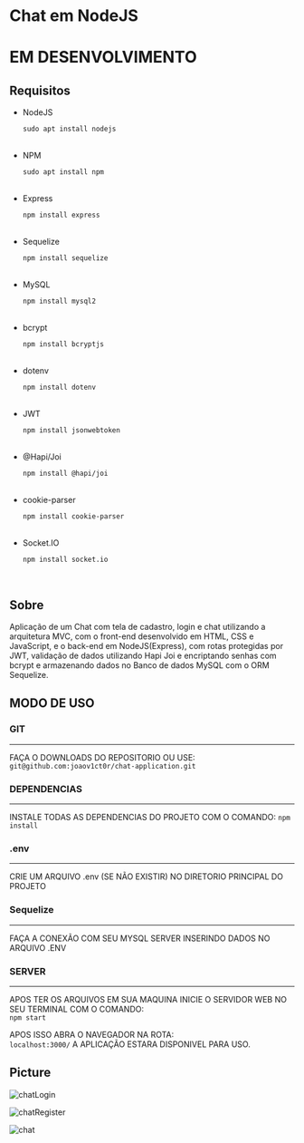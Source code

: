 # Chat em NodeJS

<h1>EM DESENVOLVIMENTO</h1>

<h2>Requisitos</h2>

<ul>
  <li>NodeJS</li>
  <p><code>sudo apt install nodejs</code></p>
  <br>
  <li>NPM</li>
  <p><code>sudo apt install npm</code></p>
  <br>
  <li>Express</li>
  <p><code>npm install express</code></p>
  <br>
  <li>Sequelize</li>
  <p><code>npm install sequelize</code></p>
  <br>
  <li>MySQL</li>
  <p><code>npm install mysql2</code></p>
  <br>
  <li>bcrypt</li>
  <p><code>npm install bcryptjs</code></p>
  <br>
  <li>dotenv</li>
  <p><code>npm install dotenv</code></p>
  <br>
  <li>JWT</li>
  <p><code>npm install jsonwebtoken</code></p>
  <br>
  <li>@Hapi/Joi</li>
  <p><code>npm install @hapi/joi</code></p>
  <br>
  <li>cookie-parser</li>
  <p><code>npm install cookie-parser</code></p>
  <br>
  <li>Socket.IO</li>
  <p><code>npm install socket.io</code></p>
  <br>
</ul>

<h2>Sobre</h2>

<p>Aplicação de um Chat com tela de cadastro, login e chat utilizando a arquitetura MVC, com o front-end desenvolvido em HTML, CSS e JavaScript, e o back-end em NodeJS(Express), com rotas protegidas por JWT, validação de dados utilizando Hapi Joi e encriptando senhas com bcrypt e armazenando dados no Banco de dados MySQL com o ORM Sequelize.</p>

<h2>MODO DE USO</h2>

<h3>GIT</h3>
<hr>

<p>FAÇA O DOWNLOADS DO REPOSITORIO OU USE:<br><code>git@github.com:joaov1ct0r/chat-application.git</code></p>

<h3>DEPENDENCIAS</h3>
<hr>

<p>INSTALE TODAS AS DEPENDENCIAS DO PROJETO COM O COMANDO: <code>npm install</code></p>

<h3>.env</h3>
<hr>

<p>CRIE UM ARQUIVO .env (SE NÃO EXISTIR) NO DIRETORIO PRINCIPAL DO PROJETO</p>

<h3>Sequelize</h3>
<hr>

<p>FAÇA A CONEXÃO COM SEU MYSQL SERVER INSERINDO DADOS NO ARQUIVO .ENV</p>

<h3>SERVER</h3>
<hr>

<p>APOS TER OS ARQUIVOS EM SUA MAQUINA INICIE O SERVIDOR WEB NO SEU TERMINAL COM O COMANDO:<br><code>npm start</code></p>

<p>APOS ISSO ABRA O NAVEGADOR NA ROTA:<br><code>localhost:3000/</code> A APLICAÇÃO ESTARA DISPONIVEL PARA USO.</p>

<h2>Picture</h2>

![chatLogin](https://user-images.githubusercontent.com/79015823/160205447-6fc4ed8a-cc34-40a3-ae3f-ed8a97da43b1.jpg)

![chatRegister](https://user-images.githubusercontent.com/79015823/160205481-d89b4a18-7c68-466f-a892-7ba7d4c77df5.jpg)

![chat](https://user-images.githubusercontent.com/79015823/160205508-be55eb00-9853-4364-a363-d2eeefd4f81d.jpg)
